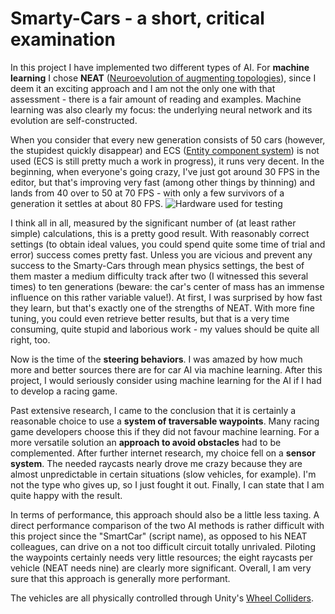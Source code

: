 # Smarty-Cars - a short, critical examination
In this project I have implemented two different types of AI.
For **machine learning** I chose **NEAT** ([Neuroevolution of augmenting topologies](https://en.wikipedia.org/wiki/Neuroevolution_of_augmenting_topologies)), since I deem it an exciting approach and I am not the only one with that assessment - there is a fair amount of reading and examples. Machine learning was also clearly my focus: the underlying neural network and its evolution are self-constructed.

When you consider that every new generation consists of 50 cars (however, the stupidest quickly disappear) and ECS ([Entity component system](https://en.wikipedia.org/wiki/Entity_component_system)) is not used (ECS is still pretty much a work in progress), it runs very decent. In the beginning, when everyone's going crazy, I've just got around 30 FPS in the editor, but that's improving very fast (among other things by thinning) and lands from 40 over to 50 at 70 FPS - with only a few survivors of a generation it settles at about 80 FPS.
![Hardware used for testing](https://user-images.githubusercontent.com/18394014/68081588-a30d4b00-fe10-11e9-8a91-26d7d840781c.png)

I think all in all, measured by the significant number of (at least rather simple) calculations, this is a pretty good result. With reasonably correct settings (to obtain ideal values, you could spend quite some time of trial and error) success comes pretty fast. Unless you are vicious and prevent any success to the Smarty-Cars through mean physics settings, the best of them master a medium difficulty track after two (I witnessed this several times) to ten generations (beware: the car's center of mass has an immense influence on this rather variable value!). At first, I was surprised by how fast they learn, but that's exactly one of the strengths of NEAT. With more fine tuning, you could even retrieve better results, but that is a very time consuming, quite stupid and laborious work - my values should be quite all right, too.

Now is the time of the **steering behaviors**. I was amazed by how much more and better sources there are for car AI via machine learning. After this project, I would seriously consider using machine learning for the AI if I had to develop a racing game.

Past extensive research, I came to the conclusion that it is certainly a reasonable choice to use a **system of traversable waypoints**. Many racing game developers choose this if they did not favour machine learning. For a more versatile solution an **approach to avoid obstacles** had to be complemented. After further internet research, my choice fell on a **sensor system**. The needed raycasts nearly drove me crazy because they are almost unpredictable in certain situations (slow vehicles, for example). I'm not the type who gives up, so I just fought it out. Finally, I can state that I am quite happy with the result.

In terms of performance, this approach should also be a little less taxing. A direct performance comparison of the two AI methods is rather difficult with this project since the "SmartCar" (script name), as opposed to his NEAT colleagues, can drive on a not too difficult circuit totally unrivaled. Piloting the waypoints certainly needs very little resources; the eight raycasts per vehicle (NEAT needs nine) are clearly more significant. Overall, I am very sure that this approach is generally more performant.

The vehicles are all physically controlled through Unity's [Wheel Colliders](https://docs.unity3d.com/Manual/class-WheelCollider.html).
